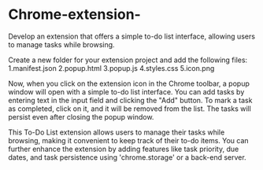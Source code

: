 # Chrome-extension-
Develop an extension that offers a simple to-do list interface, allowing users to manage tasks while browsing.

Create a new folder for your extension project and add the following files:
1.manifest.json
2.popup.html
3.popup.js
4.styles.css
5.icon.png

Now, when you click on the extension icon in the Chrome toolbar, a popup window will open with a simple to-do list interface. You can add tasks by entering text in the input field and clicking the "Add" button. To mark a task as completed, click on it, and it will be removed from the list. The tasks will persist even after closing the popup window.

This To-Do List extension allows users to manage their tasks while browsing, making it convenient to keep track of their to-do items. You can further enhance the extension by adding features like task priority, due dates, and task persistence using 'chrome.storage' or a back-end server.

